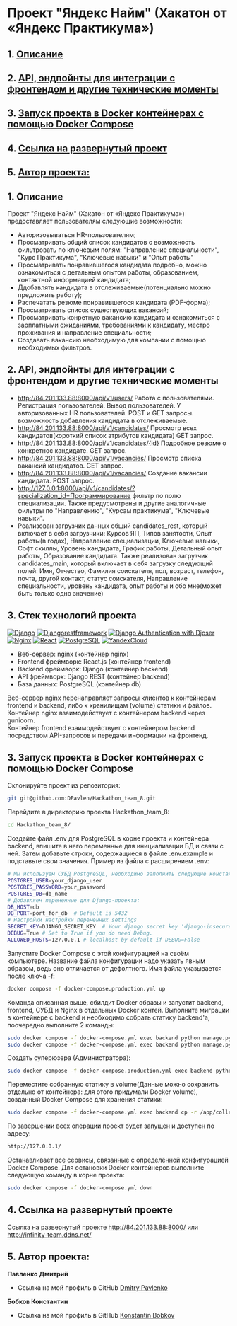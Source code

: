 # Проект "Яндекс Найм" (Хакатон от «Яндекс Практикума»)

## 1. [Описание](#1)
## 2. [API, эндпойнты для интеграции с фронтендом и другие технические моменты](#2)
## 3. [Запуск проекта в Docker контейнерах с помощью Docker Compose](#3)
## 4. [Ссылка на развернутый проект](#4) 
## 5. [Автор проекта:](#5)

## 1. Описание  <a id=1></a>

Проект "Яндекс Найм" (Хакатон от «Яндекс Практикума») предоставляет пользователям следующие возможности:
- Авторизовываться HR-пользователям;
- Просматривать общий список кандидатов с возможность фильтровать по ключевым полям:
  "Направление специальности", "Курс Практикума",  "Ключевые навыки" и "Опыт работы"
- Просматривать понравившегося кандидата подробно, можно ознакомиться с 
детальным опытом работы, образованием, контактной информацией кандидата;
- Ддобавлять кандидата в отслеживаемые(потенциально можно предложить работу);
- Распечатать резюме понравившегося кандидата (PDF-форма);
- Просматривать список существующих вакансий;
- Просматривать конретную вакансию кандидата и ознакомиться с зарплатными ожиданиями, 
требованиями к кандидату, местро проживания и направление специальности;
- Создавать вакансию необходимую для компании с помощью необходимых фильтров.


## 2. API, эндпойнты для интеграции с фронтендом и другие технические моменты <a id=2></a>

- http://84.201.133.88:8000/api/v1/users/  Работа с пользователями. Регистрация пользователей.
Вывод пользователей. У авторизованных HR пользователей. POST и GET запросы.
возможность добавления кандидата в отслеживаемые.
- http://84.201.133.88:8000/api/v1/candidates/ Просмотр всех кандидатов(короткий список атрибутов кандидата)
  GET запрос.  
- http://84.201.133.88:8000/api/v1/candidates/{id} Подробное резюме о конкретнос кандидате. GET запрос.  
- http://84.201.133.88:8000/api/v1/vacancies/ Просмотр списка вакансий кандидатов. GET запрос. 
- http://84.201.133.88:8000/api/v1/vacancies/ Создание вакансии кандидата. POST запрос.
- http://127.0.0.1:8000/api/v1/candidates/?specialization_id=Программирование фильтр по полю специализации.
Также предусмотрены и другие аналогичные фильтры по "Направлению", "Курсам практикума", "Ключевые навыки".
- Реализован загрузчик данных общий candidates_rest, который включает в себя загрузчики: Курсов ЯП, Типов занятости,
Опыт работы(в годах), Направление специализации, Ключевые навыки, Софт скиллы, Уровень кандидата, График работы, 
Детальный опыт работы, Образование кандидата. Также реализован загрузчик candidates_main, который включает в себя
загрузку следующий полей: Имя, Отчество, Фамилия соискателя, пол, возраст, телефон, почта, другой контакт,
статус соискателя, Направление специальности, уровень кандидата, опыт работы и обо мне(может быть только одно значение)

## 3. Стек технологий проекта <a id=3></a>
[![Django](https://img.shields.io/badge/Django-4.2.1-6495ED)](https://www.djangoproject.com) [![Djangorestframework](https://img.shields.io/badge/djangorestframework-3.14.0-6495ED)](https://www.django-rest-framework.org/) [![Django Authentication with Djoser](https://img.shields.io/badge/Django_Authentication_with_Djoser-2.2.0-6495ED)](https://djoser.readthedocs.io/en/latest/getting_started.html) [![Nginx](https://img.shields.io/badge/Nginx-1.21.3-green)](https://nginx.org/ru/) [![React](https://img.shields.io/badge/React-18.2.0-blue)](https://react.dev/) [![PostgreSQL](https://img.shields.io/badge/PostgreSQL-16-blue)](https://www.postgresql.org/) [![YandexCloud](https://img.shields.io/badge/yandex-cloud-5282FF?logo=yandexcloud)](https://www.cloud.yandex.com/)

- Веб-сервер: nginx (контейнер nginx)  
- Frontend фреймворк: React.js (контейнер frontend)  
- Backend фреймворк: Django (контейнер backend)  
- API фреймворк: Django REST (контейнер backend)  
- База данных: PostgreSQL (контейнер db)

Веб-сервер nginx перенаправляет запросы клиентов к контейнерам frontend и backend, либо к хранилищам (volume) статики и файлов.  
Контейнер nginx взаимодействует с контейнером backend через gunicorn.  
Контейнер frontend взаимодействует с контейнером backend посредством API-запросов и передачи информации на фронтенд.


## 3. Запуск проекта в Docker контейнерах с помощью Docker Compose <a id=3></a>

Склонируйте проект из репозитория:
```bash
git git@github.com:DPavlen/Hackathon_team_8.git
```
Перейдите в директорию проекта Hackathon_team_8:
```bash
cd Hackathon_team_8/
```
Создайте файл .env для PostgreSQL в корне проекта и контейнера backend, впишите в него переменные для инициализации БД и связи с ней. Затем добавьте строки, содержащиеся в файле .env.example и подставьте свои значения.
Пример из файла с расширением .env:
```bash
# Мы используем СУБД PostgreSQL, необходимо заполнить следующие константы.
POSTGRES_USER=your_django_user
POSTGRES_PASSWORD=your_password
POSTGRES_DB=db_name
# Добавляем переменные для Django-проекта:
DB_HOST=db
DB_PORT=port_for_db  # Default is 5432
# Настройки настройки переменных settings
SECRET_KEY=DJANGO_SECRET_KEY  # Your django secret key 'django-insecure......'
DEBUG=True # Set to True if you do need Debug.
ALLOWED_HOSTS=127.0.0.1 # localhost by default if DEBUG=False
```
Запустите Docker Compose с этой конфигурацией на своём компьютере. Название файла конфигурации надо указать явным образом, ведь оно отличается от дефолтного. Имя файла указывается после ключа -f:
```bash
docker compose -f docker-compose.production.yml up
```
Команда описанная выше, сбилдит Docker образы и запустит backend, frontend, СУБД и Nginx в отдельных Docker контей.
Выполните миграции в контейнере с backend и необходимо собрать статику backend'a, поочередно выполните 2 команды:
```bash
sudo docker compose -f docker-compose.yml exec backend python manage.py migrate
sudo docker compose -f docker-compose.yml exec backend python manage.py collectstatic
```
Создать суперюзера (Администратора):
```bash
sudo docker compose -f docker-compose.production.yml exec backend python manage.py createsuperuser
```

Переместите собранную статику в volume(Данные можно сохранить отдельно от контейнера: для этого придумали Docker volume), 
созданный Docker Compose для хранения статики:
```bash
sudo docker compose -f docker-compose.yml exec backend cp -r /app/collected_static/. /static/static/
```
По завершении всех операции проект будет запущен и доступен по адресу:
```bash
http://127.0.0.1/
```
Останавливает все сервисы, связанные с определённой конфигурацией Docker Compose. 
Для остановки Docker контейнеров выполните следующую команду в корне проекта:
```bash
sudo docker compose -f docker-compose.yml down
```

## 4. Ссылка на развернутый проектe <a id=4></a>
Ссылка на развернутый проектe http://84.201.133.88:8000/ или http://infinity-team.ddns.net/


## 5. Автор проекта: <a id=5></a> 
**Павленко Дмитрий**  
- Ссылка на мой профиль в GitHub [Dmitry Pavlenko](https://github.com/DPavlen)  

**Бобков Константин**  
- Ссылка на мой профиль в GitHub [Konstantin Bobkov](https://github.com/deltabobkov)
